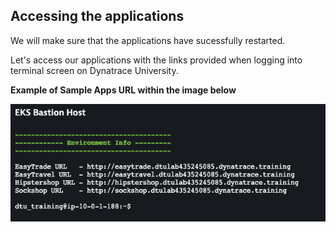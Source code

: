 ## Accessing the applications

We will make sure that the applications have sucessfully restarted. 

Let's access our applications with the links provided when logging into terminal screen on Dynatrace University.

**Example of Sample Apps URL within the image below**

   ![Sample Apps](../../../assets/images/sample-apps-url.png)